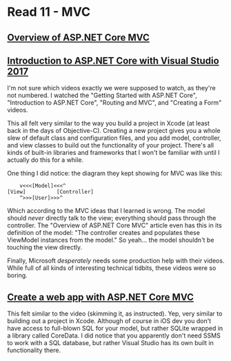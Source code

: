# Read 11 - MVC

## [Overview of ASP.NET Core MVC](https://docs.microsoft.com/en-us/aspnet/core/mvc/overview?view=aspnetcore-2.2)
## [Introduction to ASP.NET Core with Visual Studio 2017](https://channel9.msdn.com/Series/Introduction-to-ASP.NET-Core-with-Visual-Studio-2017?l=LU6ABeE6C_8206218965)

I'm not sure which videos exactly we were supposed to watch, as they're not numbered. I watched the "Getting Started with ASP.NET Core", "Introduction to ASP.NET Core", "Routing and MVC", and "Creating a Form" videos.

This all felt very similar to the way you build a project in Xcode (at least back in the days of Objective-C). Creating a new project gives you a whole slew of default class and configuration files, and you add model, controller, and view classes to build out the functionality of your project. There's all kinds of built-in libraries and frameworks that I won't be familiar with until I actually do this for a while.

One thing I did notice: the diagram they kept showing for MVC was like this:

```
    v<<<[Model]<<<^
[View]          [Controller]
    ^>>>[User]>>>^
```

Which according to the MVC ideas that I learned is wrong. The model should *never* directly talk to the view; everything should pass through the controller. The "Overview of ASP.NET Core MVC" article even has this in its definition of the model: "The controller creates and populates these ViewModel instances from the model." So yeah... the model shouldn't be touching the view directly.

Finally, Microsoft *desperately* needs some production help with their videos. While full of all kinds of interesting technical tidbits, these videos were so boring.

## [Create a web app with ASP.NET Core MVC](https://docs.microsoft.com/en-us/aspnet/core/tutorials/first-mvc-app/?view=aspnetcore-3.1)

This felt similar to the video (skimming it, as instructed). Yep, very similar to building out a project in Xcode. Although of course in iOS dev you don't have access to full-blown SQL for your model, but rather SQLite wrapped in a library called CoreData. I did notice that you apparently don't need SSMS to work with a SQL database, but rather Visual Studio has its own built in functionality there.